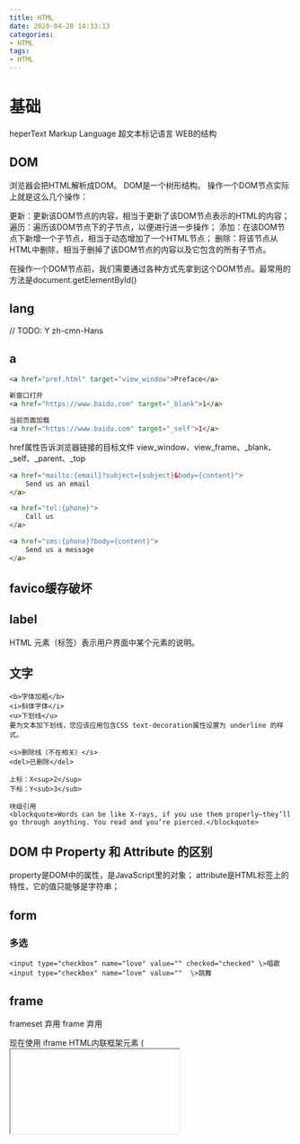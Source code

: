 ```yaml
---
title: HTML
date: 2020-04-20 14:33:13
categories:
- HTML
tags:
- HTML
---
```


# 基础
heperText Markup Language 超文本标记语言
WEB的结构

## DOM
浏览器会把HTML解析成DOM。
DOM是一个树形结构。
操作一个DOM节点实际上就是这么几个操作：

更新：更新该DOM节点的内容，相当于更新了该DOM节点表示的HTML的内容；
遍历：遍历该DOM节点下的子节点，以便进行进一步操作；
添加：在该DOM节点下新增一个子节点，相当于动态增加了一个HTML节点；
删除：将该节点从HTML中删除，相当于删掉了该DOM节点的内容以及它包含的所有子节点。

在操作一个DOM节点前，我们需要通过各种方式先拿到这个DOM节点。最常用的方法是document.getElementById()

## lang
// TODO: Y
zh-cmn-Hans
## a
``` html
<a href="pref.html" target="view_window">Preface</a>

新窗口打开
<a href="https://www.baidu.com" target="_blank">1</a>

当前页面加载
<a href="https://www.baidu.com" target="_self">1</a>
```
href属性告诉浏览器链接的目标文件
view_window、view_frame、_blank、_self、_parent、_top

``` html
<a href="mailto:{email}?subject={subject}&body={content}">
    Send us an email
</a>

<a href="tel:{phone}">
    Call us
</a>

<a href="sms:{phone}?body={content}">
    Send us a message
</a>   
```

## favico缓存破坏
<link rel="icon" href="/favicon.ico?v=2" />    

## label
HTML <label> 元素（标签）表示用户界面中某个元素的说明。

## 文字
```
<b>字体加粗</b>
<i>斜体字体</i>
<u>下划线</u>
要为文本加下划线，您应该应用包含CSS text-decoration属性设置为 underline 的样式。

<s>删除线（不在相关）</s>
<del>已删除</del>

上标：X<sup>2</sup>
下标：Y<sub>3</sub>

块级引用
<blockquote>Words can be like X-rays, if you use them properly—they’ll go through anything. You read and you’re pierced.</blockquote>
```

## DOM 中 Property 和 Attribute 的区别 
property是DOM中的属性，是JavaScript里的对象；
attribute是HTML标签上的特性，它的值只能够是字符串；

## form
### 多选
```
<input type="checkbox" name="love" value="" checked="checked" \>唱歌
<input type="checkbox" name="love" value=""  \>跳舞
```

## frame
frameset 弃用
frame  弃用

现在使用  iframe
HTML内联框架元素 (<iframe>) 表示嵌套的browsing context。它能够将另一个HTML页面嵌入到当前页面

## 手风琴
``` html
<div class="wrapper">
    <details>
        <summary>
            Click me to see more details
        </summary>

        <p>
            Lorem ipsum dolor sit amet consectetur adipisicing elit. Ut eum perferendis eius. Adipisci velit et similique earum quas illo odio rerum optio, quis, expedita assumenda enim dicta aliquam porro maxime minima sed a ullam, aspernatur corporis.
        </p>
    </details>
</div>
```

## mark高亮
``` html
<p>&lt;mark&gt; 元素用于 <mark>高亮</mark> 文本</p>
```

## video
poster 属性指定在视频下载时或在用户点击播放按钮之前显示的图像。
``` html
<div>
  <video controls poster="https://img-blog.csdnimg.cn/20190301125102646.png?x-oss-process=image/watermark,type_ZmFuZ3poZW5naGVpdGk,shadow_10,text_aHR0cHM6Ly9ibG9nLmNzZG4ubmV0L3dlaXhpbl80MTAxMDE5OA==,size_16,color_FFFFFF,t_70">
    <source src="http://clips.vorwaerts-gmbh.de/big_buck_bunny.mp4"
    type="video/mp4"></video>
</div>
```

controls 和 autoplay属性是“布尔属性” 没有值。例如：如果有controls属性，视频控件就会出现
controls：播放器会提供一些控件，可以控制视频和音频的播放
autoplay：一旦页面加载视频就会开始播放
width height

不同格式：
<source .mp4>
<source .webm>

## 文件拖入
<div (drop)="onDropPart($event)"></div>
const f0 = e.dataTransfer.files[0];

# 路径
## <base>：文档根 URL 元素
HTML `<base>` 元素 指定用于一个文档中包含的所有相对 URL 的根 URL。一份中只能有一个 `<base>` 元素。

## 相对路径
..\windows\system32\cmd.exe

./ 当前目录
../ 父级目录
/ 根目录

项目用相对路径是常识
## 绝对路径
C:\windows\system32\cmd.exe

## 引用
js/a.js  当前路径  ./js/a.js

## 前端
js文件的相对路径是以引用该js文件的页面为基准
css文件的相对路径是以自身的位置为基准



# 历程
## what is it?
html是一种网页标记语言，叫超文本标记语言，我们平时上网所看到的所有网页均来自于html，英文全称Hyper Text（超文本） Markup（标记） Language（语言）。
但严格讲，它并不算编程语言而是属于标记语言（标记标签 markup tag）。所以，不论你是否是程序员，这个语言最好掌握。

## 历史
- html1.0 - 2.0（1991-1995）
  18个元素，支持超文本
- html3.2（1997.1）
  3.0期初设计主要用来兼容2.0的，且过于复杂如表格，文字绕排和复杂数学元素的显示，浏览器厂商也根本不鸟，最后挂了。
  html的标准就很不规范，加之浏览器之间的竞争，会产生只有自家浏览器支持的特性，也正因如此，那时候的浏览器对html页面中的错误都很宽容，这反而加重了页面的不标准性，很多web从业者写了更多的不标准页面。
  谁能统治浏览器，谁就能统治宇宙！浏览器为了保持领先，不停地增加自己的专用扩展包。战争的受害者永远都是百姓，这害得很多web开发者甚至要写两个单独的页面来做兼容，有的兼容差的，搞得浏览器还得想想怎么去显示。开发人员会经常会对着浏览器大骂：“他妈的支持个标准真有这么难吗?!”
- html4.0（1997.12）
  战争总有结束的时候，这个救世主就是W3C万维网协会（world Wide Web Consortium）！他们看不下去了，认为这是互联网最基础的问题，应该得以解决，若这样战下去，是没有希望的，没有标准何来统一？于是，他们想制定出一个“标准”，将html分割成两种语言，一个负责表现，一个负责结构，这样岂不是更好？于是最初的html+css分离的html4.0标准诞生了，要求浏览器厂商也遵从这些标准，这确实解决了很多问题，但仍然有不完美，这就是后话了，起码世界安静了，能让开发人员睡个好觉了。
- html4.01（1999.12）
  4.01闪亮登场，这个版本成了未来10年的经典款。相对于4.0只是做了稍许改变，做了些修补。正当大家各自安好便是晴天的时候，xhtml1.0来了。
- xhtml1.0（2001）
  这个期间诞生了一个新事物，xml，可扩展标记语言，它被设计用来传输和存储数据。语法严谨，对比html简直就是别人家的孩子，于是他们在了解接触中杂交出了xhtml1.0。xhtml承诺，因为它严格，又是90后，新方法多。只要遵从它的标准，天下即可统一。可问题是，80后和70后们，根本看不惯90后的做法，因为他们对4.01已经非常钟情，只需要完善4.01即可，根本不想要也不想懂xhtml的新方法。因为4.01比较灵活，而xhtml语法确实太过严谨。
  标签必须都小写
  非空标签必须成对出现
  标签顺序必须正确
  所有属性必须使用双引号
  不允许属性最简化或省略
  这是违反鲁棒性原则（对自己输出要严格， 对他人的输入要灵活）的，因为xhtml并没有增加新的tag，它只是要求按照XML的规范来要求HTML，并定义了一个新的MIME type，application/xhtml+xml。W3C的初衷是想让浏览器强行检查错误，如果页面有HTML错误，浏览器就要显示错误信息。而实际情况是大家已经用4.01的标准做了大量不符合要求的网页了，你这么一搞，那就是啪啪打脸啊，自然不被大家认可，这也不符合浏览器向后兼容的原则。后来，W3C不得已，就在xhtml 1.0的标准之后加了一个附录C，允许开发者自己选择是使用XHTML语法或是旧的MIME type，来分发页面。因为旧的MIME type不会触发浏览器的强错误检查。也就是说，很多网站虽然宣称自己符合xhtml1.0标准，但并不能保证完全无错。主要要看web服务器使用的是那种mime type来分发的。但是，W3C仍不死心啊！又在XHTML 1.1中取消了附录C，还是让大家全部使用新的MIME type来分发，并要求大家把文档标记成xml。结果很显然，然并卵！W3C锲而不舍啊，在后来流产的XHTML 2.0身上，还是非要强行错误检查，强行检查错误就是如果你页面有错误，网页显示就是黄屏，哪怕只有一个小错误，你丫别想看这个网页了！这要是不失败难道还等着程序员给它送上神坛么？而且这个情况正好解释了乱战期间的先实现后标准的现象存在的合理性。因为，先有标准再来实现是行不通的。
- html5（2014.10）
  上面的教训也为后来制定下一代标准，即html5的时候交了学费。所以，在html5诞生初期，带着鲁棒性原则的思想主线，向后兼容就成了h5最重要的原则。h5不但兼容4.01的大部分特性，还引入了许多新特性，甚至可以直接将旧网页的第一行改成<!doctype html>，让它变成一个HTML5页面，照样都会生成相同的DOM树，在浏览器里也会正常解析。老的已经运行了十几年，开发者确实已经需要更多特性来满足日益发展的需求了。h5正好满足了这个需求，不但支持博客、视频、图形功能，还有一大堆用来构建web应用的功能，所以，h5的成功就不难理解了。现在h5已经不单只一个技术或标准了，它已成为了一个技术合集的简称，在移动端的表现更像是一批黑马。但是，要注意的是，HTML5并不是直接由W3C制定的，w3c好像经历太多后累觉不爱了，觉得4.01可以作为最后一个版本了，html就这样吧。但总有一些另外的声音，Opera的伊恩-克森这时就提出来再改进下html的建议，但W3C的投票结果是NO，他们认为HTML已死，xHTML2才是未来，真是打不死的小强，死心不改啊！于是，Opera，Apple等浏览器厂商脱离W3C成立了WHATWG。接下来WHATWG的工作效率非常高，因为他们的工作组成员就是浏览器厂商，他们不仅可以说加就加，还可以实现，大家不断地提出一些好点子并且逐一做到了浏览器中，并且在短时间得出了一些成果。反观W3C的xHTML2没有什么实质性的进展，特别是从实现的角度来看，用原地踏步形容都不足为过。2006年蒂姆-伯纳斯-李（这个人也是牛的一逼，最好google下）写博文承认因为想法太不切实际了，导致失败，并建议重建HTML工作组。于是，2007年W3C组建了HTML5工作组并投票通过在WHATWG工作组的既有成果上开始工作而非从头开始。于是有了两个工作组并行的现象：一个专治，一个民主。但这都不重要了，重要的是只要他们的设计原则是统一的，对吗！


# 语义化
## 为什么需要语义化
- 易修改、易维护。
- 无障碍阅读支持。
- 搜索引擎友好，利于 SEO。
- 面向未来的 HTML，浏览器在未来可能提供更丰富的支持。

## 结构语义化
语义元素均有一个共同特点——他们均不做任何事情。换句话说，语义元素仅仅是页面结构的规范化，并不会对内容有本质的影响。

## 头部
<header>元素有两种用法，第一是标注内容的标题，第二是标注网页的页眉

## 尾部
footer

## 导航栏
导航栏使用<nav>看起来是理所当然的，进一步，它也用于一组文章的链接。一个页面可以包含多个<nav>元素，但通常仅仅在页面的主要导航部分使用它。

## 主要内容
<main>标签来标识主体内容

## 文章
<article>表示一个完整的、自成一体的内容块。如文章或新闻报道。<article>应包含完整的标题、文章署名、发布时间、正文。当语义与表现发生冲突，例如有时需要将文章分多个页面显示，那么需要把每个页面的文章区域都用<article>标记。

文章中包含插图时，使用新的语义元素<figure>标签。

## 侧边栏
aside

## 标题
多级别的目录
hgroup
  h1
  h2

## 缩写
abbr

## 加粗，强调
strong : 这个词在整个文章中的重要性

em : 这个词在这个句子里面的重音是什么

## 图片+详情
figure
  img
  figcaption

loading=lazy 属性 来推迟图像的加载，直到用户滚动到它们为止。(现在支持的浏览器还不全面)

## 列表
ol 有序列表
ul 无序列表

分为：
   有序列表:<ol></ol> 
   & 
   无序列表:<ul></ul>

1）有序列表： 用于显示具有统一特征的有序数据

<ol type="i" start="3">
  <li>新闻1</li>
  <li>新闻2</li>
  <li>新闻3</li>
  <li>新闻4</li>
</ol>

属性   值              描述
type   1 数字(默认)    排序
       a 字母
       A 大写字母A
       i 小写罗马
       I 大写罗马
start  数字           起始数字


2）无序列表：用于显示同一特征的无限数据

<ul type="circle">
  <li>...</li>
  <li>...</li>
  <li>...</li>
</ul>

属性   值                  
type   disc 实心圆(默认)     
       circle  空心圆
       square 实心矩形
       none  无

## 术语
dfn

## 预定义格式文本
pre

## 例子
samp

## 代码
code

# H5
先科普一下，HTML5并不是一项技术，而是一个标准。
标准的意思就是：学生准则手册。你可以按照准则做，甚至可以超出准则更加严格的要求自己，也可以不按照准则来，但是会被老师训斥小伙伴讨厌，别人都不找你玩，就像IE6一样。

那HTML5这些标准浏览器厂商到底姿持不姿持呢？这要看他们各自的尿性了。像chrome这种不仅在很多标准上支持的非常好，还积极上进很多地方超出了标准，支持一些标准中还是草案的部分。

所以其实要么我们是作为理论派讨论HTML5标准，要么是作为实践派讨论HTML5标准在某浏览器的应用。但是实际上我们在说到H5的时候，并不是指标准，也不是指标准的应用，而是一个硬生生造出来的奇怪概念合集，所以我是旗帜鲜明的反对这个称呼的。

最近一年的时间，我主要靠这个东西养家（并没有家）糊口。所以我是懂得甲方打电话过来询问，“你是不是会做H5开发？”的时候，我知道他们要的是那种可以在朋友圈分享的，看起来很酷炫的小页面，他们实际要的东西拆开来看大概包括以下技术点;

1. 页面素材预加载技术，可以使用createJS之中的preloadJS。我没有看preloadJS的源码，不过预加载并不是HTML5标准中更新的方法。
2. 音乐加载播放技术，createJS中同样有soundJS可以实现，而且这部分说起来确实是HTML5标准支持的内容，在上个时代并没有audio这样的标签。
3.可以滑动的页面，大多数是用了swiper.js这个Jquery插件，也有一些是手写的swipe，比较拙劣的手写版页面是不会跟手滑动的，其中touchstart等四个touch系列的事件是HTML5标准中的事件
4.可以涂抹擦除，多半是canvas叠加层，canvas是HTML5标准里面的标签，是代表了先进生产力的标签。
5.有动态的文字和图片，常见的是使用了css3或者直接使用js动画。很多时候提到HTML5多半还会带上CSS3，而CSS的分级又是另外的一个问题了，在不同的项目标准上，CSS会独立定级，以后应该不会有CSS4这个东西，所以大家也不用担心在H5以后又冒出来了C4（不过真是想用C4炸死那些每天把H5挂在嘴上的人）
6.可以填表报名，这是最基本的表单，是有网页以来就有的东西。
7.可以支持分享自定义的文案和图片，这个是用到了微信的jssdk，和HTML标准半毛钱关系都没有。
8.还有其他我想起来再补充的。

所以我们在谈论H5的时候，实际上是一个解决方案，一个看起来酷炫的移动端onepage网站的解决方案。而这个解决方案不仅包含了HTML5新增的audio标签，canvas，拖拽特性，本地存储，websocket通信，同时也包括了盒模型，包括绝对定位，包括一切前端的基本知识。

有学弟来问我说，学长我想学H5，应该从哪里开始？
我说HTML5新增特性在W3C上都可以查得到的。
学弟说，不，我想学的是H5，想做H5的页面。
于是我猜测他所指的就是上面论述的这种酷炫小页面，我就说，那你要先学习HTML，包括HTML5的新标准和之前的全部标准，然后学CSS以及CSS3，了解它们在浏览器的实现情况，原生JS了解一点就可以，大多的操作可以用Jquery，了解常用的几个Jquery插件的用法，应该就差不多了。如果想要做更酷炫的的，学一下egret或者cocos2d更好。如果要优化加载速度，还要学一下grunt一类的自动化工具。微信的sdk有很多坑，至少nodejs或者php一类的后端语言要会一点。

学弟说，那这不就是前端了么？我只是想学H5啊。

所以你看，当我们对一个概念的内涵无法统一的时候，我们根本不知道彼此之间在谈论的是什么。

”H5“本应是一个技术合集，却被意会成了一项技术，变成可以在质上而不是量上描述的概念。

对于营销来说，我们只要讲我们可以做H5或者不能做，这种定性的描述就够了。但是对于技术上，这是定量的事情，只能在具体某个技术项上是否，无法对这个本不存在的概念说是否。

就比如我遇到过有甲方说，我们之前找了一个人做H5，做的还不错，但是这个case他又说做不了，我也搞不懂H5和H5之间也有那么大差别吗？我只能笑笑和他说，世界这么大，各种各样的H5都是有的。

这就是为什么我反对H5，因为这个名词和它表示的内涵是严重不符的，这让我们难以沟通，让营销人和技术人之间产生误解，让浑水摸鱼的培训师们赚的盆满钵满，让技术新人不踏踏实实的学习技术。

# interview
什么是<!DOCTYPE>？
百科：
中文名：文档类型标签
外文名：DOCument TYPE
外语缩写：DOCTYPE
定义：标准通用标记语言的文档类型声明
<!DOCTYPE> 声明位于文档中的最前面的位置，处于 <html> 标签之前。
<!DOCTYPE> 声明不是一个 HTML 标签；它是用来告知 Web 浏览器页面使用了哪种 HTML 版本。
HTML 4.01 规定了三种不同的 <!DOCTYPE> 声明，分别是：Strict、Transitional 和 Frameset。 HTML5 中仅规定了一种：<!DOCTYPE html>
文档解析类型：
BackCompat：怪异模式，浏览器使用自己的怪异模式解析渲染页面。（如果没有声明DOCTYPE，默认就是这个模式）
CSS1Compat：标准模式，浏览器使用W3C的标准解析渲染页面。

# other
## use sass
1.vscode安装两个插件：
- Live Sass Compiler
- Live Server

2.写好scss后，点击
vscode footer Watch Sass

3.直接引入转好的css文件就可以了

# 《Head First HTML 与 CSS》


# 组件库
## Element
```html
<el-date-picker :disabled="dialogForm.syncProjCycle==1?true:false" @change="onDetailChange"
    v-model="dialogForm.periodTime"
    range-separator="至"
    start-placeholder="开始"
    end-placeholder="结束"
    type="datetimerange"
    placeholder="请选择时间"
    value-format="YYYY-MM-DD HH:mm:ss"
    placement="top" 
/>
top: 官方文档上没有此属性
Popover 与 Tooltip 基于Vue-popper

placement
出现位置
String
top/top-start/top-end/bottom/bottom-start/bottom-end/left/left-start/left-end/right/right-start/right-end
bottom
```
https://cloud.tencent.com/developer/article/1693100






